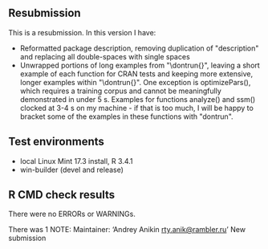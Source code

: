## Resubmission
This is a resubmission. In this version I have:

* Reformatted package description, removing duplication of "description" and replacing all double-spaces with single spaces
* Unwrapped portions of long examples from "\dontrun{}", leaving a short example of each function for CRAN tests and keeping more extensive, longer examples within "\dontrun{}". One exception is optimizePars(), which requires a training corpus and cannot be meaningfully demonstrated in under 5 s. Examples for functions analyze() and ssm() clocked at 3-4 s on my machine - if that is too much, I will be happy to bracket some of the examples in these functions with "dontrun".

## Test environments
* local Linux Mint 17.3 install, R 3.4.1
* win-builder (devel and release)

## R CMD check results
There were no ERRORs or WARNINGs.

There was 1 NOTE:
  Maintainer: ‘Andrey Anikin <rty.anik@rambler.ru>’
  New submission

